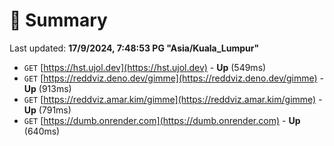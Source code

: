 # 📖 Summary
Last updated: **17/9/2024, 7:48:53 PG "Asia/Kuala_Lumpur"**

- `GET` [https://hst.ujol.dev](https://hst.ujol.dev) - **Up** (549ms)
- `GET` [https://reddviz.deno.dev/gimme](https://reddviz.deno.dev/gimme) - **Up** (913ms)
- `GET` [https://reddviz.amar.kim/gimme](https://reddviz.amar.kim/gimme) - **Up** (791ms)
- `GET` [https://dumb.onrender.com](https://dumb.onrender.com) - **Up** (640ms)
